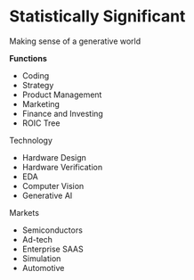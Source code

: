 # Statistically Significant
Making sense of a generative world

**Functions**
- Coding
- Strategy
- Product Management
- Marketing
- Finance and Investing
- ROIC Tree

Technology
- Hardware Design
- Hardware Verification
- EDA
- Computer Vision
- Generative AI

Markets
- Semiconductors
- Ad-tech
- Enterprise SAAS
- Simulation
- Automotive
